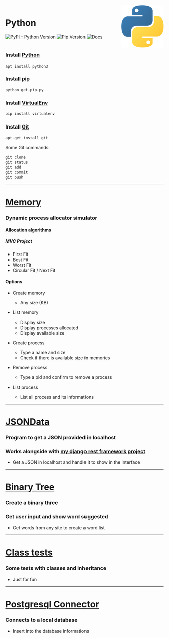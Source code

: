 <img align="right" width="135" height="135" src="/others/media/python_snake_logo.png">

# Python

[![PyPI - Python Version](https://img.shields.io/pypi/pyversions/Django.svg)](https://www.python.org/downloads/) [![Pip Version](https://warehouse-camo.cmh1.psfhosted.org/cd7ef4975d71b4a87a35b3c01b5b1ec8481c4549/68747470733a2f2f696d672e736869656c64732e696f2f707970692f762f7069702e737667)](https://pypi.org/project/pip/) [![Docs](https://img.shields.io/badge/docs-check%20out-brightgreen.svg)](https://docs.python.org/3/)

# 

### Install [Python](https://www.python.org/)
```base
apt install python3
```

### Install [pip](https://pypi.org/project/pip/)
```python
python get-pip.py
```

### Install [VirtualEnv](https://virtualenv.pypa.io/en/stable/)
```python
pip install virtualenv
``` 

### Install [Git](https://git-scm.com/)
```bash
apt-get install git
```
Some Git commands:
```commandline
git clone
git status
git add
git commit
git push
```

-----

# [Memory](https://github.com/eduschadesoares/pythonCodes/tree/master/pythonCodes/Memory)
### Dynamic process allocator simulator
#### Allocation algorithms
##### MVC Project

- First Fit
- Best Fit 
- Worst Fit
- Circular Fit / Next Fit

#### Options

* Create memory
    * Any size (KB)
* List memory
    * Display size
    * Display processes allocated
    * Display available size
    
* Create process
    * Type a name and size
    * Check if there is available size in memories
    
* Remove process
    * Type a pid and confirm to remove a process
   
* List process
    * List all process and its informations
    
-----

# [JSONData](https://github.com/eduschadesoares/pythonCodes/tree/master/pythonCodes/JSONData)
### Program to get a JSON provided in localhost
### Works alongside with [my django rest framework project](https://github.com/eduschadesoares/djangoMusicWebService)

* Get a JSON in localhost and handle it to show in the interface

-----

# [Binary Tree](https://github.com/eduschadesoares/pythonCodes/tree/master/pythonCodes/Binary%20Tree)
### Create a binary three
### Get user input and show word suggested

* Get words from any site to create a word list

-----

# [Class tests](https://github.com/eduschadesoares/pythonCodes/tree/master/pythonCodes/Classes)
### Some tests with classes and inheritance

* Just for fun

-----

# [Postgresql Connector](https://github.com/eduschadesoares/pythonCodes/tree/master/pythonCodes/Postgresql%20Connection)
### Connects to a local database

* Insert into the database informations
